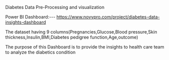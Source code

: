 Diabetes Data Pre-Processing and visualization

Power BI Dashboard:--- https://www.novypro.com/project/diabetes-data-insights-dashboard

The dataset having 9 columns(Pregnancies,Glucose,Blood pressure,Skin thickness,Insulin,BMI,Diabetes pedigree function,Age,outcome)

The purpose of this Dashboard is to provide the insights to health care team to analyze the diabetics condition 



